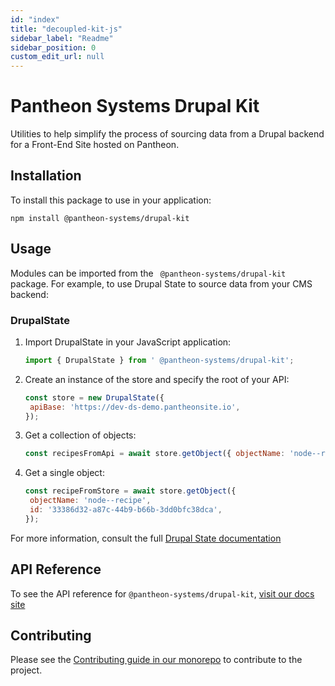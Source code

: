 ```yaml
---
id: "index"
title: "decoupled-kit-js"
sidebar_label: "Readme"
sidebar_position: 0
custom_edit_url: null
---
```


# Pantheon Systems Drupal Kit

Utilities to help simplify the process of sourcing data from a Drupal backend
for a Front-End Site hosted on Pantheon.

## Installation

To install this package to use in your application:

`npm install @pantheon-systems/drupal-kit`

## Usage

Modules can be imported from the ` @pantheon-systems/drupal-kit` package. For
example, to use Drupal State to source data from your CMS backend:

### DrupalState

1. Import DrupalState in your JavaScript application:
   ```js
   import { DrupalState } from ' @pantheon-systems/drupal-kit';
   ```
1. Create an instance of the store and specify the root of your API:
   ```js
   const store = new DrupalState({
   	apiBase: 'https://dev-ds-demo.pantheonsite.io',
   });
   ```
1. Get a collection of objects:
   ```js
   const recipesFromApi = await store.getObject({ objectName: 'node--recipe' });
   ```
1. Get a single object:
   ```js
   const recipeFromStore = await store.getObject({
   	objectName: 'node--recipe',
   	id: '33386d32-a87c-44b9-b66b-3dd0bfc38dca',
   });
   ```

For more information, consult the full
[Drupal State documentation](https://project.pages.drupalcode.org/drupal_state)

## API Reference

To see the API reference for `@pantheon-systems/drupal-kit`,
[visit our docs site](https://decoupledkit.pantheon.io/docs/Packages/drupal-kit)

## Contributing

Please see the
[Contributing guide in our monorepo](https://github.com/pantheon-systems/decoupled-kit-js/blob/canary/CONTRIBUTING.md)
to contribute to the project.
